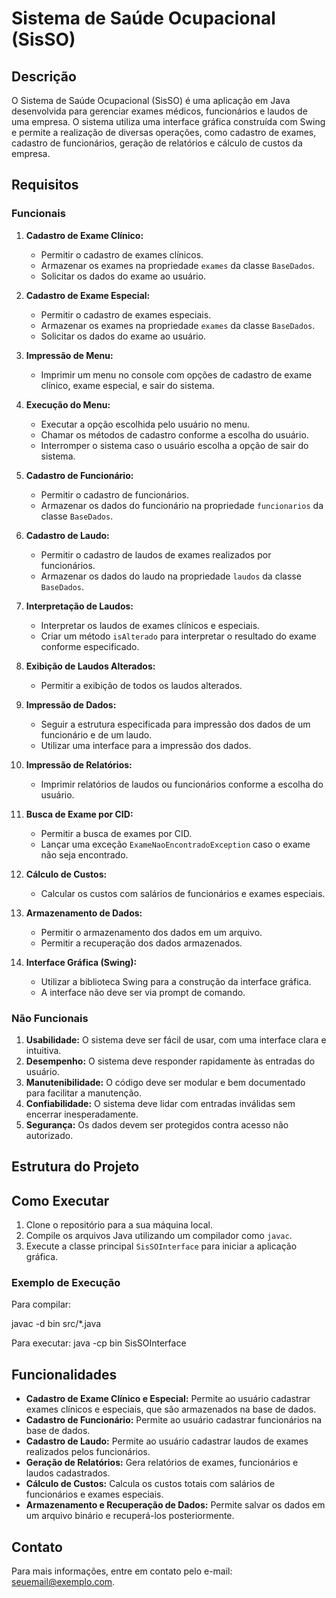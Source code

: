# Sistema de Saúde Ocupacional (SisSO)

## Descrição

O Sistema de Saúde Ocupacional (SisSO) é uma aplicação em Java desenvolvida para gerenciar exames médicos, funcionários e laudos de uma empresa. O sistema utiliza uma interface gráfica construída com Swing e permite a realização de diversas operações, como cadastro de exames, cadastro de funcionários, geração de relatórios e cálculo de custos da empresa.

## Requisitos

### Funcionais
1. **Cadastro de Exame Clínico:**
   - Permitir o cadastro de exames clínicos.
   - Armazenar os exames na propriedade `exames` da classe `BaseDados`.
   - Solicitar os dados do exame ao usuário.

2. **Cadastro de Exame Especial:**
   - Permitir o cadastro de exames especiais.
   - Armazenar os exames na propriedade `exames` da classe `BaseDados`.
   - Solicitar os dados do exame ao usuário.

3. **Impressão de Menu:**
   - Imprimir um menu no console com opções de cadastro de exame clínico, exame especial, e sair do sistema.

4. **Execução do Menu:**
   - Executar a opção escolhida pelo usuário no menu.
   - Chamar os métodos de cadastro conforme a escolha do usuário.
   - Interromper o sistema caso o usuário escolha a opção de sair do sistema.

5. **Cadastro de Funcionário:**
   - Permitir o cadastro de funcionários.
   - Armazenar os dados do funcionário na propriedade `funcionarios` da classe `BaseDados`.

6. **Cadastro de Laudo:**
   - Permitir o cadastro de laudos de exames realizados por funcionários.
   - Armazenar os dados do laudo na propriedade `laudos` da classe `BaseDados`.

7. **Interpretação de Laudos:**
   - Interpretar os laudos de exames clínicos e especiais.
   - Criar um método `isAlterado` para interpretar o resultado do exame conforme especificado.

8. **Exibição de Laudos Alterados:**
   - Permitir a exibição de todos os laudos alterados.

9. **Impressão de Dados:**
   - Seguir a estrutura especificada para impressão dos dados de um funcionário e de um laudo.
   - Utilizar uma interface para a impressão dos dados.

10. **Impressão de Relatórios:**
    - Imprimir relatórios de laudos ou funcionários conforme a escolha do usuário.

11. **Busca de Exame por CID:**
    - Permitir a busca de exames por CID.
    - Lançar uma exceção `ExameNaoEncontradoException` caso o exame não seja encontrado.

12. **Cálculo de Custos:**
    - Calcular os custos com salários de funcionários e exames especiais.

13. **Armazenamento de Dados:**
    - Permitir o armazenamento dos dados em um arquivo.
    - Permitir a recuperação dos dados armazenados.

14. **Interface Gráfica (Swing):**
    - Utilizar a biblioteca Swing para a construção da interface gráfica.
    - A interface não deve ser via prompt de comando.

### Não Funcionais
1. **Usabilidade:** O sistema deve ser fácil de usar, com uma interface clara e intuitiva.
2. **Desempenho:** O sistema deve responder rapidamente às entradas do usuário.
3. **Manutenibilidade:** O código deve ser modular e bem documentado para facilitar a manutenção.
4. **Confiabilidade:** O sistema deve lidar com entradas inválidas sem encerrar inesperadamente.
5. **Segurança:** Os dados devem ser protegidos contra acesso não autorizado.

## Estrutura do Projeto


## Como Executar

1. Clone o repositório para a sua máquina local.
2. Compile os arquivos Java utilizando um compilador como `javac`.
3. Execute a classe principal `SisSOInterface` para iniciar a aplicação gráfica.

### Exemplo de Execução

Para compilar:

javac -d bin src/*.java


Para executar:
java -cp bin SisSOInterface


## Funcionalidades

- **Cadastro de Exame Clínico e Especial:** Permite ao usuário cadastrar exames clínicos e especiais, que são armazenados na base de dados.
- **Cadastro de Funcionário:** Permite ao usuário cadastrar funcionários na base de dados.
- **Cadastro de Laudo:** Permite ao usuário cadastrar laudos de exames realizados pelos funcionários.
- **Geração de Relatórios:** Gera relatórios de exames, funcionários e laudos cadastrados.
- **Cálculo de Custos:** Calcula os custos totais com salários de funcionários e exames especiais.
- **Armazenamento e Recuperação de Dados:** Permite salvar os dados em um arquivo binário e recuperá-los posteriormente.

## Contato

Para mais informações, entre em contato pelo e-mail: [seuemail@exemplo.com](mailto:seuemail@exemplo.com).


